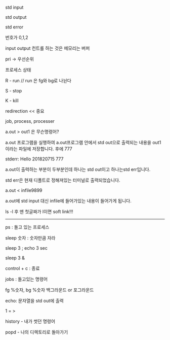 std input 

std output

std error

번호가 0,1,2

input output 컨트롤 하는 것은 메모리는 버퍼

pri → 우선순위

프로세스 상태

R - run   //  run 은 fg와 bg로 나뉜다

S - stop  

K - kill

redirection << 중요

job, process, processer

a.out > out1 은 무슨명령어?

a.out 프로그램을 실행하여 a.out프로그램 안에서 std out으로 출력되는 내용을 out1이라는 파일에 저장합니다. 후에 777

stderr: Hello 201820715 777 

a.out이 출력하는 부분이 두부분인데 하나는 std out이고 하나는std err입니다.

std err은 현재 디폴트로 정해져있는 터미널로 출력되었습니다.

a.out < infile9899 

a.out에 std input 대신 infile에 들어가있는 내용이 들어가게 됩니다.

ls -l 후 맨 첫글짜가 l이면 soft link!!!

---

ps : 돌고 있는 프로세스

sleep 숫자 :  숫자만큼 자라 

sleep 3 ; echo 3 sec

sleep 3 &

control + c : 종료

jobs : 돌고있는 명령어

fg %숫자, bg %숫자  백그라운드 or 포그라운드

echo: 문자열을 std out에 출력

1 = >

history - 내가 썻던 명령어

popd - 나의 디렉토리로 돌아가기
